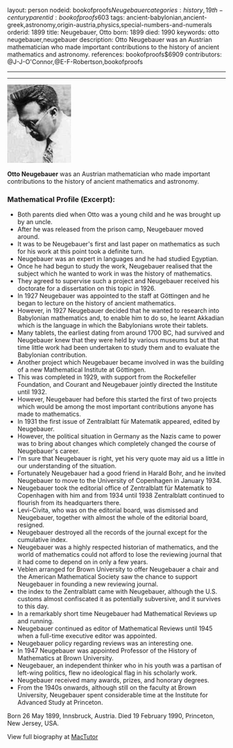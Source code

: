 layout: person
nodeid: bookofproofs$Neugebauer
categories: history,19th-century
parentid: bookofproofs$603
tags: ancient-babylonian,ancient-greek,astronomy,origin-austria,physics,special-numbers-and-numerals
orderid: 1899
title: Neugebauer, Otto
born: 1899
died: 1990
keywords: otto neugebauer,neugebauer
description: Otto Neugebauer was an Austrian mathematician who made important contributions to the history of ancient mathematics and astronomy.
references: bookofproofs$6909
contributors: @J-J-O'Connor,@E-F-Robertson,bookofproofs

---



---

![Neugebauer.jpg](https://github.com/bookofproofs/bookofproofs.github.io/blob/main/_sources/_assets/images/portraits/Neugebauer.jpg?raw=true)

**Otto Neugebauer** was an Austrian mathematician who made important contributions to the history of ancient mathematics and astronomy.

### Mathematical Profile (Excerpt):
* Both parents died when Otto was a young child and he was brought up by an uncle.
* After he was released from the prison camp, Neugebauer moved around.
* It was to be Neugebauer's first and last paper on mathematics as such for his work at this point took a definite turn.
* Neugebauer was an expert in languages and he had studied Egyptian.
* Once he had begun to study the work, Neugebauer realised that the subject which he wanted to work in was the history of mathematics.
* They agreed to supervise such a project and Neugebauer received his doctorate for a dissertation on this topic in 1926.
* In 1927 Neugebauer was appointed to the staff at Göttingen and he began to lecture on the history of ancient mathematics.
* However, in 1927 Neugebauer decided that he wanted to research into Babylonian mathematics and, to enable him to do so, he learnt Akkadian which is the language in which the Babylonians wrote their tablets.
* Many tablets, the earliest dating from around 1700 BC, had survived and Neugebauer knew that they were held by various museums but at that time little work had been undertaken to study them and to evaluate the Babylonian contribution.
* Another project which Neugebauer became involved in was the building of a new Mathematical Institute at Göttingen.
* This was completed in 1929, with support from the Rockefeller Foundation, and Courant and Neugebauer jointly directed the Institute until 1932.
* However, Neugebauer had before this started the first of two projects which would be among the most important contributions anyone has made to mathematics.
* In 1931 the first issue of Zentralblatt für Matematik  appeared, edited by Neugebauer.
* However, the political situation in Germany as the Nazis came to power was to bring about changes which completely changed the course of Neugebauer's career.
* I'm sure that Neugebauer is right, yet his very quote may aid us a little in our understanding of the situation.
* Fortunately Neugebauer had a good friend in Harald Bohr, and he invited Neugebauer to move to the University of Copenhagen in January 1934.
* Neugebauer took the editorial office of Zentralblatt für Matematik  to Copenhagen with him and from 1934 until 1938 Zentralblatt  continued to flourish from its headquarters there.
* Levi-Civita, who was on the editorial board, was dismissed and Neugebauer, together with almost the whole of the editorial board, resigned.
* Neugebauer destroyed all the records of the journal except for the cumulative index.
* Neugebauer was a highly respected historian of mathematics, and the world of mathematics could not afford to lose the reviewing journal that it had come to depend on in only a few years.
* Veblen arranged for Brown University to offer Neugebauer a chair and the American Mathematical Society saw the chance to support Neugebauer in founding a new reviewing journal.
* the index to the Zentralblatt came with Neugebauer, although the U.S. customs almost confiscated it as potentially subversive, and it survives to this day.
* In a remarkably short time Neugebauer had Mathematical Reviews  up and running.
* Neugebauer continued as editor of Mathematical Reviews  until 1945 when a full-time executive editor was appointed.
* Neugebauer policy regarding reviews was an interesting one.
* In 1947 Neugebauer was appointed Professor of the History of Mathematics at Brown University.
* Neugebauer, an independent thinker who in his youth was a partisan of left-wing politics, flew no ideological flag in his scholarly work.
* Neugebauer received many awards, prizes, and honorary degrees.
* From the 1940s onwards, although still on the faculty at Brown University, Neugebauer spent considerable time at the Institute for Advanced Study at Princeton.

Born 26 May 1899, Innsbruck, Austria. Died 19 February 1990, Princeton, New Jersey, USA.

View full biography at [MacTutor](https://mathshistory.st-andrews.ac.uk/Biographies/Neugebauer/)
